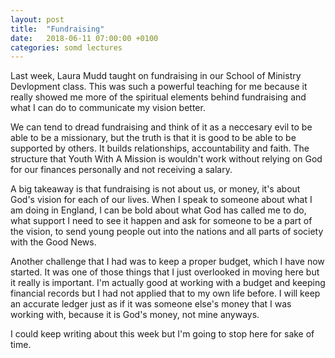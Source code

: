 ```yaml
---
layout: post
title:  "Fundraising"
date:   2018-06-11 07:00:00 +0100
categories: somd lectures
---
```

Last week, Laura Mudd taught on fundraising in our School of Ministry Devlopment class. This was such a powerful teaching for me because it really showed me more of the spiritual elements behind fundraising and what I can do to communicate my vision better.

We can tend to dread fundraising and think of it as a neccesary evil to be able to be a missionary, but the truth is that it is good to be able to be supported by others. It builds relationships, accountability and faith. The structure that Youth With A Mission is wouldn't work without relying on God for our finances personally and not receiving a salary.

A big takeaway is that fundraising is not about us, or money, it's about God's vision for each of our lives. When I speak to someone about what I am doing in England, I can be bold about what God has called me to do, what support I need to see it happen and ask for someone to be a part of the vision, to send young people out into the nations and all parts of society with the Good News.

Another challenge that I had was to keep a proper budget, which I have now started. It was one of those things that I just overlooked in moving here but it really is important. I'm actually good at working with a budget and keeping financial records but I had not applied that to my own life before. I will keep an accurate ledger just as if it was someone else's money that I was working with, because it is God's money, not mine anyways.

I could keep writing about this week but I'm going to stop here for sake of time.
